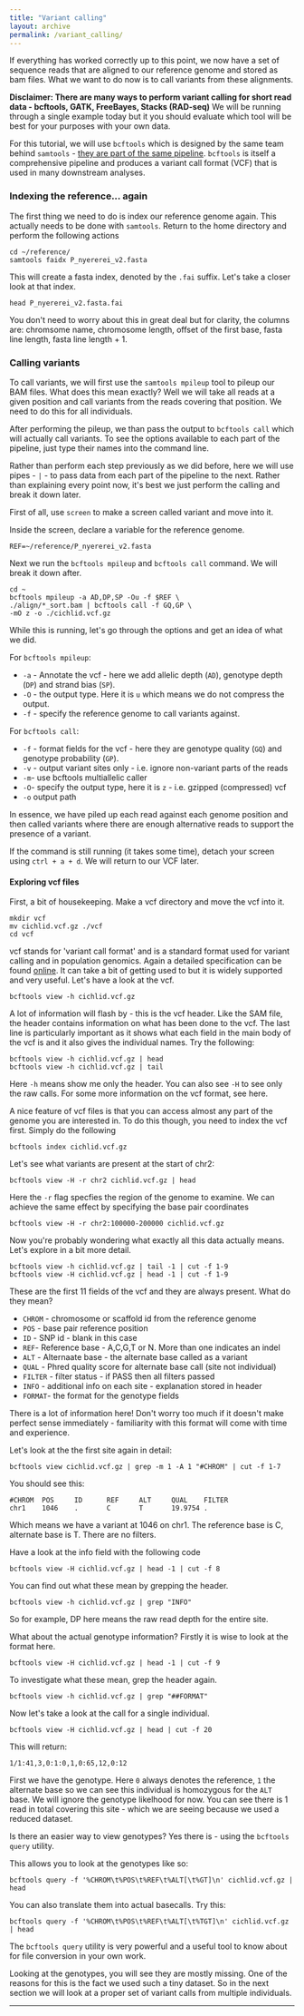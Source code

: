 ```yaml
---
title: "Variant calling"
layout: archive
permalink: /variant_calling/
---
```


If everything has worked correctly up to this point, we now have a set of sequence reads that are aligned to our reference genome and stored as bam files. What we want to do now is to call variants from these alignments.

**Disclaimer: There are many ways to perform variant calling for short read data - bcftools, GATK, FreeBayes, Stacks (RAD-seq)** We will be running through a single example today but it you should evaluate which tool will be best for your purposes with your own data.

For this tutorial, we will use `bcftools` which is designed by the same team behind `samtools` - [they are part of the same pipeline](http://www.htslib.org/). `bcftools` is itself a comprehensive pipeline and produces a variant call format (VCF) that is used in many downstream analyses.

### Indexing the reference... again

The first thing we need to do is index our reference genome again. This actually needs to be done with `samtools`. Return to the home directory and perform the following actions

```shell
cd ~/reference/
samtools faidx P_nyererei_v2.fasta
```

This will create a fasta index, denoted by the `.fai` suffix. Let's take a closer look at that index.

```shell
head P_nyererei_v2.fasta.fai
```

You don't need to worry about this in great deal but for clarity, the columns are: chromsome name, chromosome length, offset of the first base, fasta line length, fasta line length + 1.

### Calling variants

To call variants, we will first use the `samtools mpileup` tool to pileup our BAM files. What does this mean exactly? Well we will take all reads at a given position and call variants from the reads covering that position. We need to do this for all individuals.

After performing the pileup, we than pass the output to `bcftools call` which will actually call variants. To see the options available to each part of the pipeline, just type their names into the command line.

Rather than perform each step previously as we did before, here we will use pipes - `|` - to pass data from each part of the pipeline to the next. Rather than explaining every point now, it's best we just perform the calling and break it down later.

First of all, use `screen` to make a screen called variant and move into it.

Inside the screen, declare a variable for the reference genome.

```shell
REF=~/reference/P_nyererei_v2.fasta
```

Next we run the `bcftools mpileup` and `bcftools call` command. We will break it down after.

```shell
cd ~
bcftools mpileup -a AD,DP,SP -Ou -f $REF \
./align/*_sort.bam | bcftools call -f GQ,GP \
-mO z -o ./cichlid.vcf.gz
```

While this is running, let's go through the options and get an idea of what we did.

For `bcftools mpileup`:

* `-a` - Annotate the vcf - here we add allelic depth (`AD`), genotype depth (`DP`) and strand bias (`SP`).
* `-O` - the output type. Here it is `u` which means we do not compress the output.
* `-f` - specify the reference genome to call variants against.

For `bcftools call`:

* `-f` - format fields for the vcf - here they are genotype quality (`GQ`) and genotype probability (`GP`).
* `-v` - output variant sites only - i.e. ignore non-variant parts of the reads
* `-m`- use bcftools multiallelic caller
* `-O`- specify the output type, here it is `z` - i.e. gzipped (compressed) vcf
* `-o` output path

In essence, we have piled up each read against each genome position and then called variants where there are enough alternative reads to support the presence of a variant.

If the command is still running (it takes some time), detach your screen using `ctrl + a + d`. We will return to our VCF later.

#### Exploring vcf files

First, a bit of housekeeping. Make a vcf directory and move the vcf into it.

```shell
mkdir vcf
mv cichlid.vcf.gz ./vcf
cd vcf
```

vcf stands for 'variant call format' and is a standard format used for variant calling and in population genomics. Again a detailed specification can be found [online](https://samtools.github.io/hts-specs/VCFv4.2.pdf). It can take a bit of getting used to but it is widely supported and very useful. Let's have a look at the vcf.

```shell
bcftools view -h cichlid.vcf.gz
```

A lot of information will flash by - this is the vcf header. Like the SAM file, the header contains information on what has been done to the vcf. The last line is particularly important as it shows what each field in the main body of the vcf is and it also gives the individual names. Try the following:

```shell
bcftools view -h cichlid.vcf.gz | head
bcftools view -h cichlid.vcf.gz | tail
```

Here `-h` means show me only the header. You can also see `-H` to see only the raw calls. For some more information on the vcf format, see here.

A nice feature of vcf files is that you can access almost any part of the genome you are interested in. To do this though, you need to index the vcf first. Simply do the following

```shell
bcftools index cichlid.vcf.gz
```

Let's see what variants are present at the start of chr2:

```shell
bcftools view -H -r chr2 cichlid.vcf.gz | head
```

Here the `-r` flag specfies the region of the genome to examine. We can achieve the same effect by specifying the base pair coordinates

```shell
bcftools view -H -r chr2:100000-200000 cichlid.vcf.gz
```
Now you're probably wondering what exactly all this data actually means. Let's explore in a bit more detail.

```shell
bcftools view -h cichlid.vcf.gz | tail -1 | cut -f 1-9
bcftools view -H cichlid.vcf.gz | head -1 | cut -f 1-9
```

These are the first 11 fields of the vcf and they are always present. What do they mean?

* `CHROM` - chromosome or scaffold id from the reference genome
* `POS` - base pair reference position
* `ID` - SNP id - blank in this case
* `REF`- Reference base - A,C,G,T or N. More than one indicates an indel
* `ALT` - Alternaate base - the alternate base called as a variant
* `QUAL` - Phred quality score for alternate base call (site not individual)
* `FILTER` - filter status - if PASS then all filters passed
* `INFO` - additional info on each site - explanation stored in header
* `FORMAT`- the format for the genotype fields

There is a lot of information here! Don't worry too much if it doesn't make perfect sense immediately - familiarity with this format will come with time and experience.

Let's look at the the first site again in detail:

```shell
bcftools view cichlid.vcf.gz | grep -m 1 -A 1 "#CHROM" | cut -f 1-7
```

You should see this:

```shell
#CHROM  POS     ID      REF     ALT     QUAL    FILTER
chr1    1046    .       C       T       19.9754 .
```

Which means we have a variant at 1046 on chr1. The reference base is C, alternate base is T. There are no filters.

Have a look at the info field with the following code

```shell
bcftools view -H cichlid.vcf.gz | head -1 | cut -f 8
```
You can find out what these mean by grepping the header.

```shell
bcftools view -h cichlid.vcf.gz | grep "INFO"
```

So for example, DP here means the raw read depth for the entire site.

What about the actual genotype information? Firstly it is wise to look at the format here.

```shell
bcftools view -H cichlid.vcf.gz | head -1 | cut -f 9
```

To investigate what these mean, grep the header again.

```shell
bcftools view -h cichlid.vcf.gz | grep "##FORMAT"
```

Now let's take a look at the call for a single individual.

```shell
bcftools view -H cichlid.vcf.gz | head | cut -f 20
```

This will return:

```shell
1/1:41,3,0:1:0,1,0:65,12,0:12
```

First we have the genotype. Here `0` always denotes the reference, `1` the alternate base so we can see this individual is homozygous for the `ALT` base. We will ignore the genotype likelhood for now. You can see there is 1 read in total covering this site - which we are seeing because we used a reduced dataset.

Is there an easier way to view genotypes? Yes there is - using the `bcftools query` utility.

This allows you to look at the genotypes like so:

```
bcftools query -f '%CHROM\t%POS\t%REF\t%ALT[\t%GT]\n' cichlid.vcf.gz | head
```
You can also translate them into actual basecalls. Try this:

```
bcftools query -f '%CHROM\t%POS\t%REF\t%ALT[\t%TGT]\n' cichlid.vcf.gz | head
```
The `bcftools query` utility is very powerful and a useful tool to know about for file conversion in your own work.

Looking at the genotypes, you will see they are mostly missing. One of the reasons for this is the fact we used such a tiny dataset. So in the next section we will look at a proper set of variant calls from multiple individuals.

---

